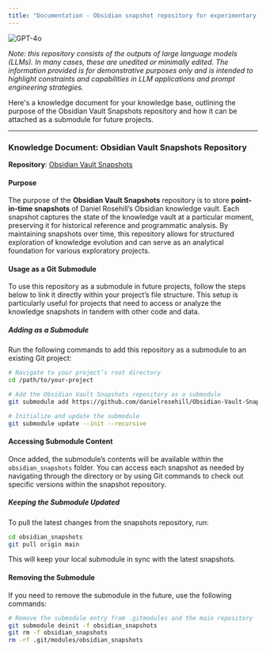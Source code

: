 ```yaml
---
title: "Documentation - Obsidian snapshot repository for experimentary work"
---
```

![GPT-4o](https://img.shields.io/badge/GPT--4o-3333FF?style=for-the-badge&logo=openai&logoColor=white)



*Note: this repository consists of the outputs of large language models (LLMs). In many cases, these are unedited or minimally edited. The information provided is for demonstrative purposes only and is intended to highlight constraints and capabilities in LLM applications and prompt engineering strategies.*


Here's a knowledge document for your knowledge base, outlining the purpose of the Obsidian Vault Snapshots repository and how it can be attached as a submodule for future projects.

---

### Knowledge Document: Obsidian Vault Snapshots Repository

**Repository**: [Obsidian Vault Snapshots](https://github.com/danielrosehill/Obsidian-Vault-Snapshots)

#### Purpose
The purpose of the **Obsidian Vault Snapshots** repository is to store **point-in-time snapshots** of Daniel Rosehill’s Obsidian knowledge vault. Each snapshot captures the state of the knowledge vault at a particular moment, preserving it for historical reference and programmatic analysis. By maintaining snapshots over time, this repository allows for structured exploration of knowledge evolution and can serve as an analytical foundation for various exploratory projects.

#### Usage as a Git Submodule
To use this repository as a submodule in future projects, follow the steps below to link it directly within your project’s file structure. This setup is particularly useful for projects that need to access or analyze the knowledge snapshots in tandem with other code and data.

##### Adding as a Submodule
Run the following commands to add this repository as a submodule to an existing Git project:

```bash
# Navigate to your project’s root directory
cd /path/to/your-project

# Add the Obsidian Vault Snapshots repository as a submodule
git submodule add https://github.com/danielrosehill/Obsidian-Vault-Snapshots.git obsidian_snapshots

# Initialize and update the submodule
git submodule update --init --recursive
```

#### Accessing Submodule Content
Once added, the submodule’s contents will be available within the `obsidian_snapshots` folder. You can access each snapshot as needed by navigating through the directory or by using Git commands to check out specific versions within the snapshot repository.

##### Keeping the Submodule Updated
To pull the latest changes from the snapshots repository, run:

```bash
cd obsidian_snapshots
git pull origin main
```

This will keep your local submodule in sync with the latest snapshots.

#### Removing the Submodule
If you need to remove the submodule in the future, use the following commands:

```bash
# Remove the submodule entry from .gitmodules and the main repository
git submodule deinit -f obsidian_snapshots
git rm -f obsidian_snapshots
rm -rf .git/modules/obsidian_snapshots
```

 